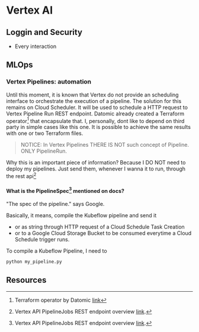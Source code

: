 # Vertex AI

## Loggin and Security

- Every interaction 

## MLOps

### Vertex Pipelines: automation
Until this moment, it is known that Vertex do not provide an scheduling interface to orchestrate the execution of a pipeline. The solution for this remains on Cloud Scheduler. It will be used to schedule a HTTP request to Vertex Pipeline Run REST endpoint. Datomic already created a Terraform operator[^4] that encapsulate that. I, personally, dont like to depend on third party in simple cases like this one. It is possible to achieve the same results with one or two Terraform files.

> NOTICE: In Vertex Pipelines THERE IS NOT such concept of Pipeline. ONLY PipelineRun. 

Why this is an important piece of information? Because I DO NOT need to deploy my pipelines. Just send them, whenever I wanna it to run, through the rest api[^3]

#### What is the PipelineSpec[^3] mentioned on docs?

"The spec of the pipeline." says Google. 

Basically, it means, compile the Kubeflow pipeline and send it 
- or as string through HTTP request of a Cloud Schedule Task Creation 
- or to a Google Cloud Storage Bucket to be consumed everytime a Cloud Schedule trigger runs.

To compile a Kubeflow Pipeline, I need to 
```py
python my_pipeline.py
```

## Resources
[^1]: How to implement CI/CD for your Vertex AI Machine Learning Pipeline [link](https://medium.com/google-cloud/how-to-implement-ci-cd-for-your-vertex-ai-pipeline-27963bead8bd) \
[^2]: Set up Vertex AI Workbench with access to BigQuery and GCS using Terraform [link](https://nakamasato.medium.com/set-up-vertex-ai-workbench-with-access-to-bigquery-and-gcs-using-terraform-3844e7cb65bb) \
[^3]: Vertex API PipelineJobs REST endpoint overview [link](https://cloud.google.com/vertex-ai/docs/reference/rest/v1/projects.locations.pipelineJobs). 
[^4]: Terraform operator by Datomic [link](https://datatonic.com/insights/vertex-ai-pipelines-terraform-cloud-scheduler/)